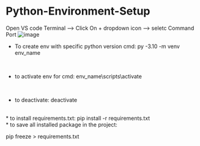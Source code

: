 # Python-Environment-Setup

Open VS code Terminal --> Click On + dropdown icon --> seletc Command Port
![image](https://github.com/user-attachments/assets/fc441325-236f-4058-983d-9690009c7a9b)


* To create env with specific python version cmd:
py -3.10 -m venv env_name
<br/>

* to activate env for cmd:
env_name\scripts\activate
<br/>

* to deactivate:
deactivate

<br/>
* to install requirements.txt:
pip install -r requirements.txt
<br/>
* to save all installed package in the project:

pip freeze > requirements.txt



